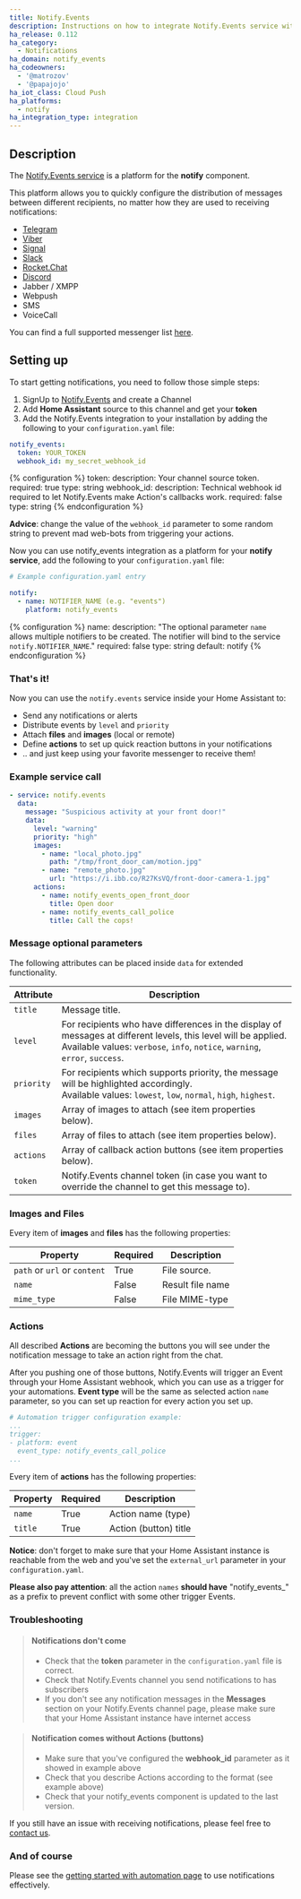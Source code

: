 ```yaml
---
title: Notify.Events
description: Instructions on how to integrate Notify.Events service with your Home Assistant notifications.
ha_release: 0.112
ha_category:
  - Notifications
ha_domain: notify_events
ha_codeowners:
  - '@matrozov'
  - '@papajojo'
ha_iot_class: Cloud Push
ha_platforms:
  - notify
ha_integration_type: integration
---
```


## Description

The [Notify.Events service](https://notify.events/) is a platform for the **notify** component.

This platform allows you to quickly configure the distribution of messages between different recipients, no matter how they are used to receiving notifications:

- [Telegram](https://telegram.org/)
- [Viber](https://viber.com/)
- [Signal](https://signal.org/)
- [Slack](https://slack.com/)
- [Rocket.Chat](https://rocket.chat/)
- [Discord](https://discordapp.com/)
- Jabber / XMPP
- Webpush
- SMS
- VoiceCall

You can find a full supported messenger list [here](https://notify.events/features).

## Setting up

To start getting notifications, you need to follow those simple steps:

1. SignUp to [Notify.Events](https://notify.events/) and create a Channel
2. Add **Home Assistant** source to this channel and get your **token**
3. Add the Notify.Events integration to your installation by adding the following to your `configuration.yaml` file:

```yaml
notify_events:
  token: YOUR_TOKEN
  webhook_id: my_secret_webhook_id
```

{% configuration %}
token:
  description: Your channel source token.
  required: true
  type: string
webhook_id:
  description: Technical webhook id required to let Notify.Events make Action's callbacks work.
  required: false
  type: string
{% endconfiguration %}

**Advice**: change the value of the `webhook_id` parameter to some random string to prevent mad web-bots from triggering your actions.

Now you can use notify_events integration as a platform for your **notify service**, add the following to your `configuration.yaml` file:

```yaml
# Example configuration.yaml entry

notify:
  - name: NOTIFIER_NAME (e.g. "events")
    platform: notify_events
```

{% configuration %}
name:
  description: "The optional parameter `name` allows multiple notifiers to be created. The notifier will bind to the service `notify.NOTIFIER_NAME`."
  required: false
  type: string
  default: notify
{% endconfiguration %}

### That's it!

Now you can use the `notify.events` service inside your Home Assistant to:
- Send any notifications or alerts
- Distribute events by `level` and `priority`
- Attach **files** and **images** (local or remote)
- Define **actions** to set up quick reaction buttons in your notifications
- .. and just keep using your favorite messenger to receive them!

### Example service call

```yaml
- service: notify.events
  data:
    message: "Suspicious activity at your front door!"
    data:
      level: "warning"
      priority: "high"
      images:
        - name: "local_photo.jpg"
          path: "/tmp/front_door_cam/motion.jpg"
        - name: "remote_photo.jpg"
          url: "https://i.ibb.co/R27KsVQ/front-door-camera-1.jpg"
      actions:
        - name: notify_events_open_front_door
          title: Open door
        - name: notify_events_call_police
          title: Call the cops!
```

### Message optional parameters

The following attributes can be placed inside `data` for extended functionality.

| Attribute  | Description                                                                                                                                                                                      |
|------------|--------------------------------------------------------------------------------------------------------------------------------------------------------------------------------------------------|
| `title`    | Message title.                                                                                                                                                                                   |
| `level`    | For recipients who have differences in the display of messages at different levels, this level will be applied.<br>Available values: `verbose`, `info`, `notice`, `warning`, `error`, `success`. |
| `priority` | For recipients which supports priority, the message will be highlighted accordingly.<br>Available values: `lowest`, `low`, `normal`, `high`, `highest`.                                          |
| `images`   | Array of images to attach (see item properties below).                                                                                                                                           |
| `files`    | Array of files to attach (see item properties below).                                                                                                                                            |
| `actions`  | Array of callback action buttons (see item properties below).                                                                                                                                    |
| `token`    | Notify.Events channel token (in case you want to override the channel to get this message to).                                                                                                   |

### Images and Files

Every item of **images** and **files** has the following properties:

| Property                     | Required | Description      |
|------------------------------|----------|------------------|
| `path` or `url` or `content` | True     | File source.     |
| `name`                       | False    | Result file name |
| `mime_type`                  | False    | File MIME-type   |

### Actions

All described **Actions** are becoming the buttons you will see under the notification message to take an action right from the chat.

After you pushing one of those buttons, Notify.Events will trigger an Event through your Home Assistant webhook, which you can use as a trigger for your automations.
**Event type** will be the same as selected action `name` parameter, so you can set up reaction for every action you set up.

```yaml
# Automation trigger configuration example:
...
trigger:
- platform: event
  event_type: notify_events_call_police
...
```

Every item of **actions** has the following properties:

| Property | Required | Description           |
|----------|----------|-----------------------|
| `name`   | True     | Action name (type)    |
| `title`  | True     | Action (button) title |

**Notice**: don't forget to make sure that your Home Assistant instance is reachable from the web and you've set the `external_url` parameter in your `configuration.yaml`.

**Please also pay attention**: all the action `names` **should have** "notify_events_" as a prefix to prevent conflict with some other trigger Events.

### Troubleshooting


> #### Notifications don't come
> - Check that the **token** parameter in the `configuration.yaml` file is correct.
> - Check that Notify.Events channel you send notifications to has subscribers
> - If you don't see any notification messages in the **Messages** section on your Notify.Events channel page, please make sure that your Home Assistant instance have internet access

> #### Notification comes without Actions (buttons)
> - Make sure that you've configured the **webhook_id** parameter as it showed in example above
> - Check that you describe Actions according to the format (see example above)
> - Check that your notify_events component is updated to the last version.

If you still have an issue with receiving notifications, please feel free to [contact us](https://notify.events/contacts).

### And of course

Please see the [getting started with automation page](/getting-started/automation/) to use notifications effectively.
